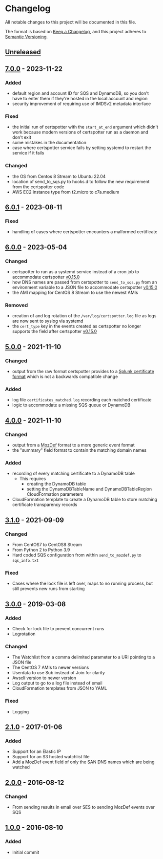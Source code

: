 # Changelog
All notable changes to this project will be documented in this file.

The format is based on [Keep a Changelog](https://keepachangelog.com/en/1.0.0/),
and this project adheres to [Semantic Versioning](https://semver.org/spec/v2.0.0.html).

## [Unreleased]

## [7.0.0] - 2023-11-22

### Added

- default region and account ID for SQS and DynamoDB, so you don't have to enter them if
  they're hosted in the local account and region
- security improvement of requiring use of IMDSv2 metadata interface

### Fixed

- the initial run of certspotter with the `start_at_end` argument which didn't work because
  modern versions of certspotter run as a daemon and don't exit
- some mistakes in the documentation
- case where certspotter service fails by setting systemd to restart the service if it fails

### Changed

- the OS from Centos 8 Stream to Ubuntu 22.04
- location of send_to_sqs.py to hooks.d to follow the new requirement from the certspotter
  code
- AWS EC2 instance type from t2.micro to c7a.medium

## [6.0.1] - 2023-08-11

### Fixed

- handling of cases where certspotter encounters a malformed certificate

## [6.0.0] - 2023-05-04

### Changed

- certspotter to run as a systemd service instead of a cron job to accommodate certspotter
  [v0.15.0](https://github.com/SSLMate/certspotter/blob/master/CHANGELOG.md#v0150-2023-02-08)
- how DNS names are passed from certspotter to `send_to_sqs.py` from an environment variable
  to a JSON file to accommodate certspotter [v0.15.0](https://github.com/SSLMate/certspotter/blob/master/CHANGELOG.md#v0150-2023-02-08)
- the AMI mapping for CentOS 8 Stream to use the newest AMIs

### Removed

- creation of and log rotation of the `/var/log/certspotter.log` file as logs are now sent
  to syslog via systemd
- the `cert_type` key in the events created as certspotter no longer supports the field
  after certspotter [v0.15.0](https://github.com/SSLMate/certspotter/blob/master/CHANGELOG.md#v0150-2023-02-08)

## [5.0.0] - 2021-11-10

### Changed
- output from the raw format certspotter provides to a 
  [Splunk certificate format](https://docs.splunk.com/Documentation/CIM/4.20.2/User/Certificates)
  which is not a backwards compatible change

### Added
- log file `certificates_matched.log` recording each matched certificate
- logic to accommodate a missing SQS queue or DynamoDB

## [4.0.0] - 2021-11-10

### Changed
- output from a [MozDef](https://github.com/mozilla/MozDef) format to a more 
  generic event format
- the "summary" field format to contain the matching domain names

### Added
- recording of every matching certificate to a DynamoDB table
  - This requires
    - creating the DynamoDB table
    - setting the DynamoDBTableName and DynamoDBTableRegion CloudFormation
      parameters
- CloudFormation template to create a DynamoDB table to store matching certificate
  transparency records

## [3.1.0] - 2021-09-09

### Changed
- From CentOS7 to CentOS8 Stream
- From Python 2 to Python 3.9
- Hard coded SQS configuration from within `send_to_mozdef.py` to `sqs_info.txt`

### Fixed
- Cases where the lock file is left over, maps to no running process, but still prevents new runs from starting

## [3.0.0] - 2019-03-08

### Added
- Check for lock file to prevent concurrent runs
- Logrotation
 
### Changed
- The Watchlist from a comma delimited parameter to a URI pointing to a JSON file
- The CentOS 7 AMIs to newer versions
- Userdata to use Sub instead of Join for clarity
- Awscli version to newer version
- Log output to go to a log file instead of email
- CloudFormation templates from JSON to YAML

### Fixed
- Logging

## [2.1.0] - 2017-01-06

### Added
- Support for an Elastic IP
- Support for an S3 hosted watchlist file
- Add a MozDef event field of only the SAN DNS names which are being watched

## [2.0.0] - 2016-08-12

### Changed
- From sending results in email over SES to sending MozDef events over SQS

## [1.0.0] - 2016-08-10

### Added
- Initial commit

[Unreleased]: https://github.com/mozilla/certspotter-cloudformation/compare/v7.0.0...HEAD
[7.0.0]: https://github.com/mozilla/certspotter-cloudformation/compare/v6.0.1...v7.0.0
[6.0.1]: https://github.com/mozilla/certspotter-cloudformation/compare/v6.0.0...v6.0.1
[6.0.0]: https://github.com/mozilla/certspotter-cloudformation/compare/v5.0.0...v6.0.0
[5.0.0]: https://github.com/mozilla/certspotter-cloudformation/compare/v4.0.0...v5.0.0
[4.0.0]: https://github.com/mozilla/certspotter-cloudformation/compare/v3.1.0...v4.0.0
[3.1.0]: https://github.com/mozilla/certspotter-cloudformation/compare/v3.0.0...v3.1.0
[3.0.0]: https://github.com/mozilla/certspotter-cloudformation/compare/v2.1.0...v3.0.0
[2.1.0]: https://github.com/mozilla/certspotter-cloudformation/compare/v2.0.0...v2.1.0
[2.0.0]: https://github.com/mozilla/certspotter-cloudformation/compare/v1.0.0...v2.0.0
[1.0.0]: https://github.com/mozilla/certspotter-cloudformation/releases/tag/v1.0.0